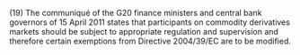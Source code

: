 (19) The communiqué of the G20 finance ministers and central bank governors of 15 April 2011 states that participants on commodity derivatives markets should be subject to appropriate regulation and supervision and therefore certain exemptions from Directive 2004/39/EC are to be modified.